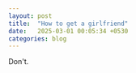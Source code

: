 ```yaml
---
layout: post
title:  "How to get a girlfriend"
date:   2025-03-01 00:05:34 +0530
categories: blog
---
```


Don't.
